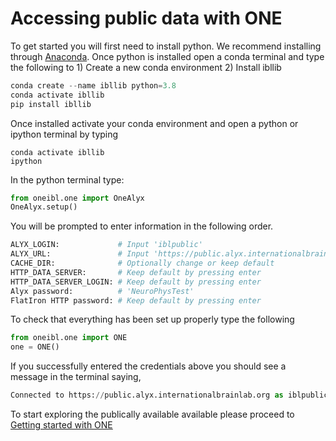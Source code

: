 # Accessing public data with ONE

To get started you will first need to install python. We recommend installing through 
[Anaconda](https://www.anaconda.com/products/individual#download-section). Once python is installed
open a conda terminal and type the following to 1) Create a new conda environment 2) Install ibllib

```python
conda create --name ibllib python=3.8 
conda activate ibllib
pip install ibllib
```

Once installed activate your conda environment and open a python or ipython terminal by typing
```
conda activate ibllib
ipython
```

In the python terminal type:

```python
from oneibl.one import OneAlyx
OneAlyx.setup()
```

You will be prompted to enter information in the following order. 
 
  
```python
ALYX_LOGIN:             # Input 'iblpublic'
ALYX_URL:               # Input 'https://public.alyx.internationalbrainlab.org'
CACHE_DIR:              # Optionally change or keep default
HTTP_DATA_SERVER:       # Keep default by pressing enter
HTTP_DATA_SERVER_LOGIN: # Keep default by pressing enter
Alyx password:          # 'NeuroPhysTest'
FlatIron HTTP password:	# Keep default by pressing enter
```

To check that everything has been set up properly type the following
```python
from oneibl.one import ONE
one = ONE()
```

If you successfully entered the credentials above you should see a message in the terminal saying,
```python
Connected to https://public.alyx.internationalbrainlab.org as iblpublic
```

To start exploring the publically available available please proceed to 
[Getting started with ONE](../notebooks/public_one/public_one.ipynb)